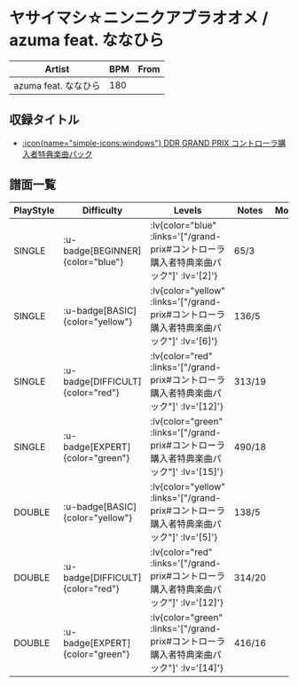 # ヤサイマシ☆ニンニクアブラオオメ / azuma feat. ななひら

|Artist|BPM|From|
|------|---|----|
|azuma feat. ななひら|180||

## 収録タイトル

- [ :icon{name="simple-icons:windows"} DDR GRAND PRIX コントローラ購入者特典楽曲パック](/grand-prix#コントローラ購入者特典楽曲パック)

## 譜面一覧

|PlayStyle|Difficulty|Levels|Notes|Movie|
|---------|----------|------|-----|-----|
|SINGLE| :u-badge[BEGINNER]{color="blue"} | :lv{color="blue" :links='["/grand-prix#コントローラ購入者特典楽曲パック"]' :lv='[2]'} |65/3||
|SINGLE| :u-badge[BASIC]{color="yellow"} | :lv{color="yellow" :links='["/grand-prix#コントローラ購入者特典楽曲パック"]' :lv='[6]'} |136/5||
|SINGLE| :u-badge[DIFFICULT]{color="red"} | :lv{color="red" :links='["/grand-prix#コントローラ購入者特典楽曲パック"]' :lv='[12]'} |313/19||
|SINGLE| :u-badge[EXPERT]{color="green"} | :lv{color="green" :links='["/grand-prix#コントローラ購入者特典楽曲パック"]' :lv='[15]'} |490/18||
|DOUBLE| :u-badge[BASIC]{color="yellow"} | :lv{color="yellow" :links='["/grand-prix#コントローラ購入者特典楽曲パック"]' :lv='[5]'} |138/5||
|DOUBLE| :u-badge[DIFFICULT]{color="red"} | :lv{color="red" :links='["/grand-prix#コントローラ購入者特典楽曲パック"]' :lv='[12]'} |314/20||
|DOUBLE| :u-badge[EXPERT]{color="green"} | :lv{color="green" :links='["/grand-prix#コントローラ購入者特典楽曲パック"]' :lv='[14]'} |416/16||
